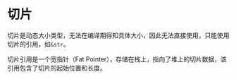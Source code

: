 # 切片

切片是动态大小类型，无法在编译期得知具体大小，因此无法直接使用，只能使用切片的引用，如`&str`。

切片引用是一个宽指针（Fat Pointer），存储在栈上，指向了堆上的切片数据，该引用包含了切片的起始位置和长度。
